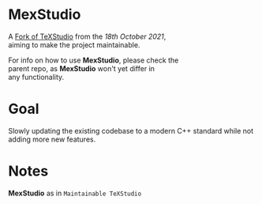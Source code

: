 
[Fork of TexStudio]: https://github.com/texstudio-org/texstudio


# MexStudio

A [Fork of TeXStudio] from the *18th October 2021*,<br>
aiming to make the project maintainable.

For info on how to use **MexStudio**, please check the<br>
parent repo, as **MexStudio** won't yet differ in<br>
any functionality.

# Goal

Slowly updating the existing codebase to a modern
C++ standard while not adding more new features.

# Notes

**MexStudio** as in `Maintainable TeXStudio`